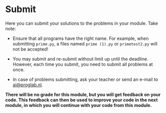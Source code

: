 # Submit

Here you can submit your solutions to the problems in your module. Take note:

- Ensure that all programs have the right name. For example, when submitting `prime.py`, a files named `prime (1).py` or `primetest2.py` will not be accepted!

- You may submit and re-submit without limit up until the deadline. However, each time you submit, you need to submit all problems at once.

- In case of problems submitting, ask your teacher or send an e-mail to <ai@proglab.nl>.

**There will be no grade for this module, but you will get feedback on your code. This feedback can then be used to improve your code in the next module, in which you will continue with your code from this module.**
